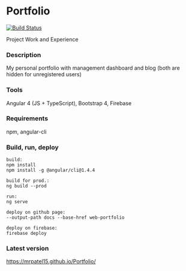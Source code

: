 
# Portfolio
[![Build Status](https://travis-ci.org/mrpatel15/Portfolio.svg?branch=master)](https://travis-ci.org/mrpatel15/Portfolio)

Project Work and Experience

### Description
My personal portfolio with management dashboard and blog (both are hidden for unregistered users)

### Tools
Angular 4 (JS + TypeScript), Bootstrap 4, Firebase

### Requirements
npm, angular-cli

### Build, run, deploy
```
build:
npm install
npm install -g @angular/cli@1.4.4

build for prod.:
ng build --prod

run:
ng serve

deploy on github page: 
--output-path docs --base-href web-portfolio

deploy on firebase: 
firebase deploy
```

### Latest version

https://mrpatel15.github.io/Portfolio/
